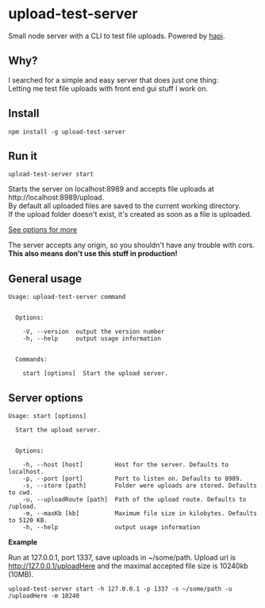 # upload-test-server

Small node server with a CLI to test file uploads.
Powered by [hapi](https://hapijs.com).

## Why?

I searched for a simple and easy server that does just one thing:  
Letting me test file uploads with front end gui stuff I work on.

## Install

`npm install -g upload-test-server`

## Run it

`upload-test-server start`

Starts the server on localhost:8989 and accepts file uploads at http://localhost:8989/upload.  
By default all uploaded files are saved to the current working directory.  
If the upload folder doesn't exist, it's created as soon as a file is uploaded.

[See options for more](#server-options)

The server accepts any origin, so you shouldn't have any trouble with cors.  
**This also means don't use this stuff in production!**

## General usage

```
Usage: upload-test-server command


  Options:

    -V, --version  output the version number
    -h, --help     output usage information


  Commands:

    start [options]  Start the upload server.
  ```

## Server options

```
Usage: start [options]

  Start the upload server.


  Options:

    -h, --host [host]         Host for the server. Defaults to localhost.
    -p, --port [port]         Port to listen on. Defaults to 8989.
    -s, --store [path]        Folder were uploads are stored. Defaults to cwd.
    -u, --uploadRoute [path]  Path of the upload route. Defaults to /upload.
    -m, --maxKb [kb]          Maximum file size in kilobytes. Defaults to 5120 KB.
    -h, --help                output usage information
```

**Example**

Run at 127.0.0.1, port 1337, save uploads in ~/some/path. Upload url is http://127.0.0.1/uploadHere and the maximal accepted file size is 10240kb (10MB).

`upload-test-server start -h 127.0.0.1 -p 1337 -s ~/some/path -u /uploadHere -m 10240`

